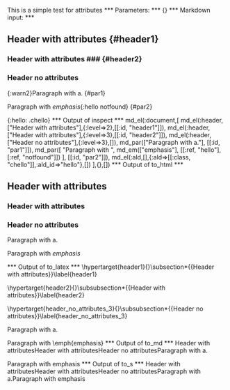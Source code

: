 This is a simple test for attributes
*** Parameters: ***
{}
*** Markdown input: ***

Header with attributes	{#header1}	
----------------------

### Header with attributes ###	{#header2}	

### Header no attributes ###

{:warn2}Paragraph with a.
{#par1}

Paragraph with *emphasis*{:hello notfound}
   {#par2}

{:hello: .chello}
*** Output of inspect ***
md_el(:document,[
	md_el(:header,["Header with attributes"],{:level=>2},[[:id, "header1"]]),
	md_el(:header,["Header with attributes"],{:level=>3},[[:id, "header2"]]),
	md_el(:header,["Header no attributes"],{:level=>3},[]),
	md_par(["Paragraph with a."], [[:id, "par1"]]),
	md_par([
		"Paragraph with ",
		md_em(["emphasis"], [[:ref, "hello"], [:ref, "notfound"]])
	], [[:id, "par2"]]),
	md_el(:ald,[],{:ald=>[[:class, "chello"]],:ald_id=>"hello"},[])
],{},[])
*** Output of to_html ***
<h2 id="header1">Header with attributes</h2>

<h3 id="header2">Header with attributes</h3>

<h3 id="header_no_attributes_3">Header no attributes</h3>

<p id="par1">Paragraph with a.</p>

<p id="par2">Paragraph with <em class="chello">emphasis</em></p>
*** Output of to_latex ***
\hypertarget{header1}{}\subsection*{{Header with attributes}}\label{header1}

\hypertarget{header2}{}\subsubsection*{{Header with attributes}}\label{header2}

\hypertarget{header_no_attributes_3}{}\subsubsection*{{Header no attributes}}\label{header_no_attributes_3}

Paragraph with a.

Paragraph with \emph{emphasis}
*** Output of to_md ***
Header with attributesHeader with attributesHeader no attributesParagraph with a.

Paragraph with emphasis
*** Output of to_s ***
Header with attributesHeader with attributesHeader no attributesParagraph with a.Paragraph with emphasis
